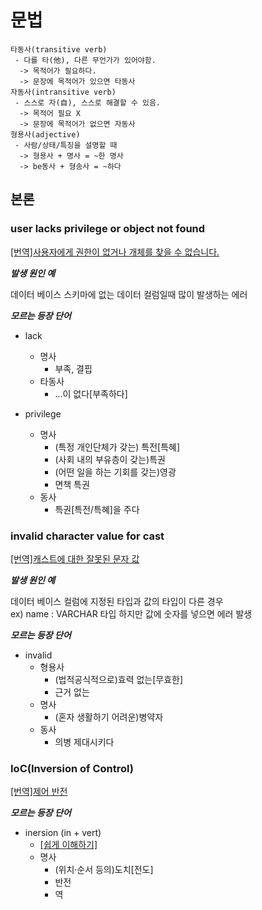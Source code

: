 # 문법

```text
타동사(transitive verb)
 - 다를 타(他), 다른 무언가가 있어야함. 
  -> 목적어가 필요하다.
  -> 문장에 목적어가 있으면 타동사
자동사(intransitive verb)
 - 스스로 자(自), 스스로 해결할 수 있음.
  -> 목적어 필요 X
  -> 문장에 목적어가 없으면 자동사 
형용사(adjective)
 - 사람/상태/특징을 설명할 때
  -> 형용사 + 명사 = ~한 명사
  -> be동사 + 형송사 = ~하다
```

## 본론

### user lacks privilege or object not found

[\[번역\]사용자에게 권한이 없거나 개체를 찾을 수 없습니다.](https://papago.naver.com/?sk=en&tk=ko&hn=0&st=user%20lacks%20privilege%20or%20object%20not%20found)

***발생 원인 예***

데이터 베이스 스키마에 없는 데이터 컬럼일때 많이 발생하는 에러

***모르는 등장 단어***

* lack
  * 명사
    * 부족, 결핍
  * 타동사
    * ...이 없다\[부족하다\]

* privilege
  * 명사
    * (특정 개인단체가 갖는) 특전\[특혜\]
    * (사회 내의 부유층이 갖는)특권
    * (어떤 일을 하는 기회를 갖는)영광
    * 면책 특권
  * 동사
    * 특권\[특전/특혜\]을 주다

### invalid character value for cast

[\[번역\]캐스트에 대한 잘못된 문자 값](https://translate.google.co.kr/?hl=ko&sl=en&tl=ko&text=invalid%20character%20value%20for%20cast&op=translate)

***발생 원인 예***

데이터 베이스 컬럼에 지정된 타입과 값의 타입이 다른 경우  
ex) name : VARCHAR 타입 하지만 값에 숫자를 넣으면 에러 발생

***모르는 등장 단어***

* invalid
  * 형용사
    * (법적공식적으로)효력 없는\[무효한\]
    * 근거 없는
  * 명사
    * (혼자 생활하기 어려운)병약자
  * 동사
    * 의병 제대시키다

### IoC(Inversion of Control)

[\[번역\]제어 반전](https://papago.naver.com/?sk=auto&tk=ko&st=Inversion%20of%20Control)

***모르는 등장 단어***

* inersion (in + vert)
  * [\[쉽게 이해하기\]](https://m.blog.naver.com/eternity9us/221125581407)
  * 명사
    * (위치·순서 등의)도치\[전도\]
    * 반전
    * 역
